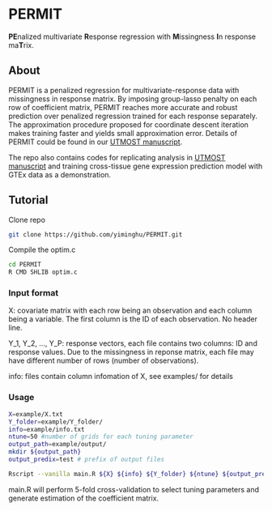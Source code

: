 # PERMIT
**PE**nalized multivariate **R**esponse regression with **M**issingness **I**n response ma**T**rix.

## About
PERMIT is a penalized regression for multivariate-response data with missingness in response matrix. By imposing group-lasso penalty on each row of coefficient matrix, PERMIT reaches more accurate and robust prediction over penalized regression trained for each response separately. The approximation procedure proposed for coordinate descent iteration makes training faster and yields small approximation error. Details of PERMIT could be found in our [UTMOST manuscript](https://www.biorxiv.org/content/early/2018/03/21/286013).

The repo also contains codes for replicating analysis in [UTMOST manuscript](https://www.biorxiv.org/content/early/2018/03/21/286013) and training cross-tissue gene expression prediction model with GTEx data as a demonstration.

## Tutorial
Clone repo
```bash
git clone https://github.com/yiminghu/PERMIT.git
```
Compile the optim.c
```bash
cd PERMIT
R CMD SHLIB optim.c
```

### Input format
X: covariate matrix with each row being an observation and each column being a variable. The first column is the ID of each observation. No header line.

Y_1, Y_2, ..., Y_P: response vectors, each file contains two columns: ID and response values. Due to the missingness in reponse matrix, each file may have different number of rows (number of observations).

info: files contain column infomation of X, see examples/ for details

### Usage
```bash
X=example/X.txt
Y_folder=example/Y_folder/
info=example/info.txt
ntune=50 #number of grids for each tuning parameter
output_path=example/output/
mkdir ${output_path}
output_predix=test # prefix of output files

Rscript --vanilla main.R ${X} ${info} ${Y_folder} ${ntune} ${output_prefix} ${output_path}
```
main.R will perform 5-fold cross-validation to select tuning parameters and generate estimation of the coefficient matrix.
